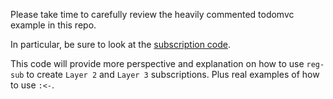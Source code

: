 
Please take time to carefully review the heavily commented todomvc example in this repo. 

In particular, be sure to look at the [subscription code](https://github.com/day8/re-frame/blob/master/examples/todomvc/src/todomvc/subs.cljs). 

This code will provide more perspective and explanation on how to use `reg-sub` to create `Layer 2` and `Layer 3` subscriptions. Plus real examples of how to use `:<-`. 



